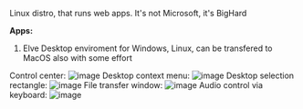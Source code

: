 Linux distro, that runs web apps.
It's not Microsoft, it's BigHard 

**Apps:** <br>
1. Elve Desktop enviroment for Windows, Linux, can be transfered to MacOS also with some effort
   
  Control center:
  ![image](https://github.com/user-attachments/assets/09bc74ed-b4af-4cf3-abcd-929e6b852991)
  Desktop context menu:
  ![image](https://github.com/user-attachments/assets/3bc31cf6-aebb-4436-823f-96613807c1bf)
  Desktop selection rectangle:
  ![image](https://github.com/user-attachments/assets/8f30f32a-460a-41b7-9875-ef83c41192f9)
  File transfer window:
  ![image](https://github.com/user-attachments/assets/f92b7268-8bae-445c-a989-61017b5e0e74)
  Audio control via keyboard:
  ![image](https://github.com/user-attachments/assets/c7f2e37b-49bf-4f01-a0f6-cd6cdcfd35f9)
